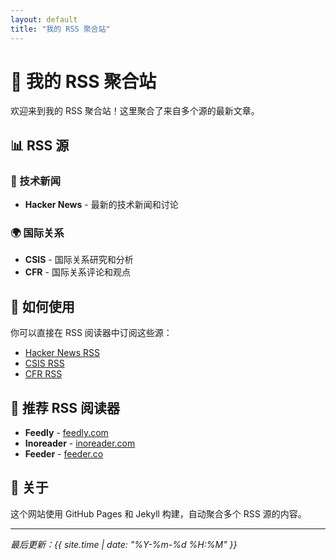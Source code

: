 ```yaml
---
layout: default
title: "我的 RSS 聚合站"
---
```


# 📰 我的 RSS 聚合站

欢迎来到我的 RSS 聚合站！这里聚合了来自多个源的最新文章。

## 📊 RSS 源

### 🔧 技术新闻
- **Hacker News** - 最新的技术新闻和讨论

### 🌍 国际关系
- **CSIS** - 国际关系研究和分析
- **CFR** - 国际关系评论和观点

## 📱 如何使用

你可以直接在 RSS 阅读器中订阅这些源：

- [Hacker News RSS](https://patfang0105.github.io/my-rss-feeds/rss_news_ycombinator_com.xml)
- [CSIS RSS](https://patfang0105.github.io/my-rss-feeds/rss_www_csis_org.xml)
- [CFR RSS](https://patfang0105.github.io/my-rss-feeds/rss_www_cfr_org.xml)

## 🚀 推荐 RSS 阅读器

- **Feedly** - [feedly.com](https://feedly.com)
- **Inoreader** - [inoreader.com](https://inoreader.com)
- **Feeder** - [feeder.co](https://feeder.co)

## 📝 关于

这个网站使用 GitHub Pages 和 Jekyll 构建，自动聚合多个 RSS 源的内容。

---

*最后更新：{{ site.time | date: "%Y-%m-%d %H:%M" }}*
